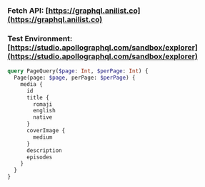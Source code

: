 ### Fetch API: [https://graphql.anilist.co](https://graphql.anilist.co)

### Test Environment: [https://studio.apollographql.com/sandbox/explorer](https://studio.apollographql.com/sandbox/explorer)

```graphql
query PageQuery($page: Int, $perPage: Int) {
  Page(page: $page, perPage: $perPage) {
    media {
      id
      title {
        romaji
        english
        native
      }
      coverImage {
        medium
      }
      description
      episodes
    }
  }
}
```